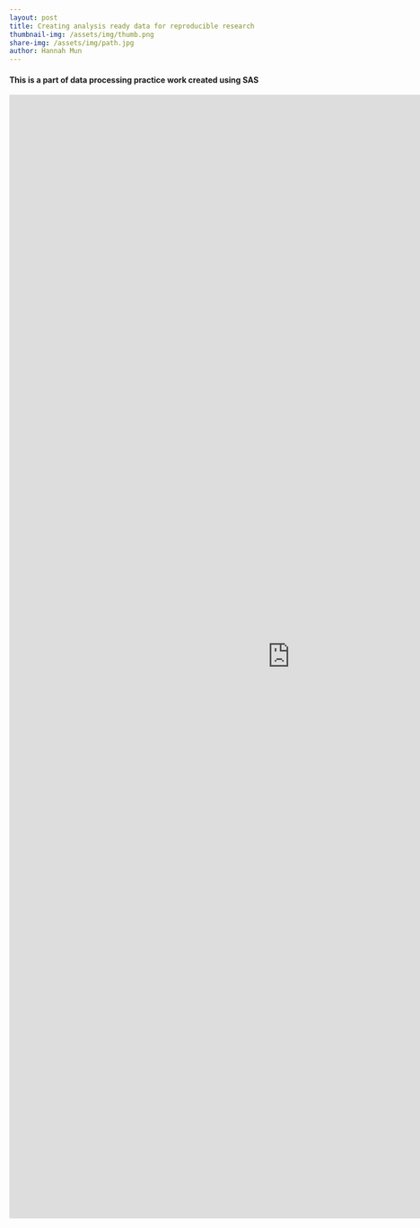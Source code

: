 ```yaml
---
layout: post
title: Creating analysis ready data for reproducible research
thumbnail-img: /assets/img/thumb.png
share-img: /assets/img/path.jpg
author: Hannah Mun
---
```


#### This is a part of data processing practice work created using SAS


<embed src="https://hannah-mun-05.github.io/assets/img/sas_result.pdf" width="1000" height="2000" type="application/pdf" />

